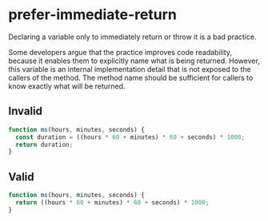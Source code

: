 # prefer-immediate-return

Declaring a variable only to immediately return or throw it is a bad practice.

Some developers argue that the practice improves code readability, because it enables them to explicitly name what is being returned. However, this variable is an internal implementation detail that is not exposed to the callers of the method. The method name should be sufficient for callers to know exactly what will be returned.

## Invalid

<!-- eslint-skip -->
```js invalid
function ms(hours, minutes, seconds) {
  const duration = ((hours * 60 + minutes) * 60 + seconds) * 1000;
  return duration;
}
```

## Valid

```js valid
function ms(hours, minutes, seconds) {
  return ((hours * 60 + minutes) * 60 + seconds) * 1000;
}
```
